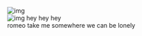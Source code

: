![img](/img/docusaurus.png)  
![img](/img/docusaurus-social-card.jpg)
hey hey hey  
romeo take me somewhere we can be lonely
